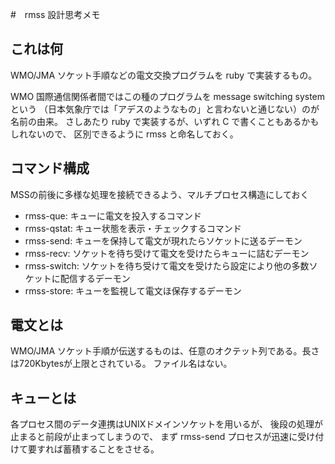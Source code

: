 #　rmss 設計思考メモ
## これは何
WMO/JMA ソケット手順などの電文交換プログラムを ruby で実装するもの。

WMO 国際通信関係者間ではこの種のプログラムを message switching system という
（日本気象庁では「アデスのようなもの」と言わないと通じない）のが名前の由来。
さしあたり ruby で実装するが、いずれ C で書くこともあるかもしれないので、
区別できるように rmss と命名しておく。

## コマンド構成
MSSの前後に多様な処理を接続できるよう、マルチプロセス構造にしておく

* rmss-que: キューに電文を投入するコマンド
* rmss-qstat: キュー状態を表示・チェックするコマンド
* rmss-send: キューを保持して電文が現れたらソケットに送るデーモン
* rmss-recv: ソケットを待ち受けて電文を受けたらキューに詰むデーモン
* rmss-switch: ソケットを待ち受けて電文を受けたら設定により他の多数ソケットに配信するデーモン
* rmss-store: キューを監視して電文ほ保存するデーモン

## 電文とは
WMO/JMA ソケット手順が伝送するものは、任意のオクテット列である。長さは720Kbytesが上限とされている。
ファイル名はない。

## キューとは

各プロセス間のデータ連携はUNIXドメインソケットを用いるが、
後段の処理が止まると前段が止まってしまうので、
まず rmss-send プロセスが迅速に受け付けて要すれば蓄積することをさせる。




